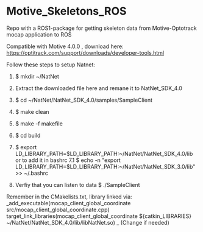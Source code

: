 # Motive_Skeletons_ROS
Repo with a ROS1-package for getting skeleton data from Motive-Optotrack mocap application to ROS

Compatible with Motive 4.0.0 , download here: https://optitrack.com/support/downloads/developer-tools.html

Follow these steps to setup Natnet:
1. $ mkdir ~/NatNet
2. Extract the downloaded file here and remane it to NatNet_SDK_4.0
3. $ cd ~/NatNet/NatNet_SDK_4.0/samples/SampleClient
4. $ make clean
5. $ make -f makefile
6. $ cd build
7. $ export LD_LIBRARY_PATH=$LD_LIBRARY_PATH:~/NatNet/NatNet_SDK_4.0/lib
   or to add it in bashrc 
7.1 $ echo -n "export LD_LIBRARY_PATH=$LD_LIBRARY_PATH:~/NatNet/NatNet_SDK_3.0/lib" >> ~/.bashrc

8. Verfiy that you can listen to data
   $ ./SampleClient

Remember in the CMakelists.txt, library linked via: 
_add_executable(mocap_client_global_coordinate src/mocap_client_global_coordinate.cpp)
target_link_libraries(mocap_client_global_coordinate ${catkin_LIBRARIES} ~/NatNet/NatNet_SDK_4.0/lib/libNatNet.so)
_
(Change if needed)
